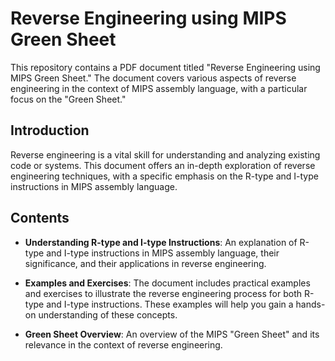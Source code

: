 # Reverse Engineering using MIPS Green Sheet

This repository contains a PDF document titled "Reverse Engineering using MIPS Green Sheet." The document covers various aspects of reverse engineering in the context of MIPS assembly language, with a particular focus on the "Green Sheet."

## Introduction

Reverse engineering is a vital skill for understanding and analyzing existing code or systems. This document offers an in-depth exploration of reverse engineering techniques, with a specific emphasis on the R-type and I-type instructions in MIPS assembly language.

## Contents

- **Understanding R-type and I-type Instructions**: An explanation of R-type and I-type instructions in MIPS assembly language, their significance, and their applications in reverse engineering.

- **Examples and Exercises**: The document includes practical examples and exercises to illustrate the reverse engineering process for both R-type and I-type instructions. These examples will help you gain a hands-on understanding of these concepts.

- **Green Sheet Overview**: An overview of the MIPS "Green Sheet" and its relevance in the context of reverse engineering.
